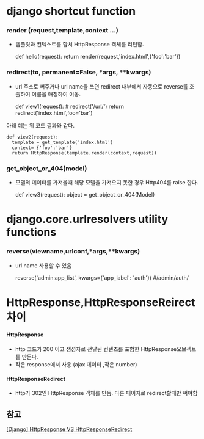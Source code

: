 ﻿# django shortcut function

### render (request,template,context …)
- 템플릿과 컨텍스트를 합쳐 HttpResponse 객체를 리턴함. 

    def hello(request):
    	return render(request,'index.html',{'foo':'bar'})

### redirect(to, permanent=False, *args, **kwargs) 
- url 주소로 써주거나 url name을 쓰면 redirect 내부에서 자동으로 reverse를 호출하여 이름을 매칭하여 이동.

	def view1(request):
      # redirect('/url/')
      return redirect('index.html',foo='bar') 
  
아래 예는 위 코드 결과와 같다.
	
    def view2(request):
      template = get_template('index.html')
      context= {'foo':'bar'}
      return HttpResponse(template.render(context,request))

### get_object_or_404(model)
- 모델의 데이터를 가져올때 해당 모델을 가져오지 못한 경우 Http404를 raise 한다.

	def view3(request):
    	object = get_object_or_404(Model)


# django.core.urlresolvers utility functions
### reverse(viewname,urlconf,*args,**kwargs) 
- url name 사용할 수 있음

	reverse('admin:app_list', kwargs={'app_label': 'auth'})
    #/admin/auth/

# HttpResponse,HttpResponseReirect 차이

#### HttpResponse 
- http 코드가  200 이고 생성자로 전달된 컨텐츠를 포함한 HttpResponse오브젝트를 만든다.
- 작은 response에서 사용 (ajax 데이터 ,작은 number)
#### HttpResponseRedirect
- http가 302인 HttpResponse 객체를 만듬. 다른 페이지로 redirect할때만 써야함 


## 참고
[[Django] HttpResponse VS HttpResponseRedirect](https://milooy.wordpress.com/2016/03/03/django-httpresponse-vs-httpresponseredirect/)